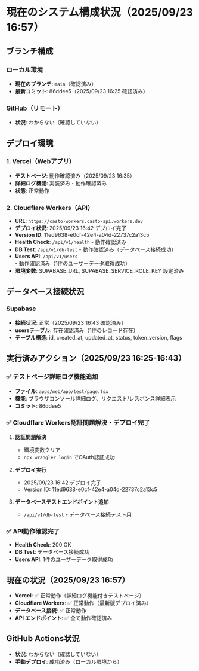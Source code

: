 # 現在のシステム構成状況（2025/09/23 16:57）

## ブランチ構成

### ローカル環境
- **現在のブランチ**: `main`（確認済み）
- **最新コミット**: 86ddee5（2025/09/23 16:25 確認済み）

### GitHub（リモート）
- **状況**: わからない（確認していない）

## デプロイ環境

### 1. Vercel（Webアプリ）
- **テストページ**: 動作確認済み（2025/09/23 16:35）
- **詳細ログ機能**: 実装済み・動作確認済み
- **状態**: 正常動作

### 2. Cloudflare Workers（API）
- **URL**: `https://casto-workers.casto-api.workers.dev`
- **デプロイ状況**: 2025/09/23 16:42 デプロイ完了
- **Version ID**: 11ed9638-e0cf-42e4-a04d-22737c2a13c5
- **Health Check**: `/api/v1/health` - 動作確認済み
- **DB Test**: `/api/v1/db-test` - 動作確認済み（データベース接続成功）
- **Users API**: `/api/v1/users` - 動作確認済み（1件のユーザーデータ取得成功）
- **環境変数**: SUPABASE_URL, SUPABASE_SERVICE_ROLE_KEY 設定済み

## データベース接続状況

### Supabase
- **接続状況**: 正常（2025/09/23 16:43 確認済み）
- **usersテーブル**: 存在確認済み（1件のレコード存在）
- **テーブル構造**: id, created_at, updated_at, status, token_version, flags

## 実行済みアクション（2025/09/23 16:25-16:43）

### ✅ テストページ詳細ログ機能追加
- **ファイル**: `apps/web/app/test/page.tsx`
- **機能**: ブラウザコンソール詳細ログ、リクエスト/レスポンス詳細表示
- **コミット**: 86ddee5

### ✅ Cloudflare Workers認証問題解決・デプロイ完了
1. **認証問題解決**
   - 環境変数クリア
   - `npx wrangler login` でOAuth認証成功

2. **デプロイ実行**
   - 2025/09/23 16:42 デプロイ完了
   - Version ID: 11ed9638-e0cf-42e4-a04d-22737c2a13c5

3. **データベーステストエンドポイント追加**
   - `/api/v1/db-test` - データベース接続テスト用

### ✅ API動作確認完了
- **Health Check**: 200 OK
- **DB Test**: データベース接続成功
- **Users API**: 1件のユーザーデータ取得成功

## 現在の状況（2025/09/23 16:57）

- **Vercel**: ✅ 正常動作（詳細ログ機能付きテストページ）
- **Cloudflare Workers**: ✅ 正常動作（最新版デプロイ済み）
- **データベース接続**: ✅ 正常動作
- **API エンドポイント**: ✅ 全て動作確認済み

## GitHub Actions状況
- **状況**: わからない（確認していない）
- **手動デプロイ**: 成功済み（ローカル環境から）
